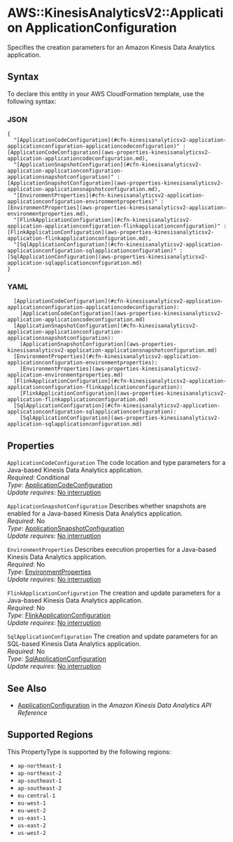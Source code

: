 # AWS::KinesisAnalyticsV2::Application ApplicationConfiguration<a name="aws-properties-kinesisanalyticsv2-application-applicationconfiguration"></a>

Specifies the creation parameters for an Amazon Kinesis Data Analytics application\.

## Syntax<a name="aws-properties-kinesisanalyticsv2-application-applicationconfiguration-syntax"></a>

To declare this entity in your AWS CloudFormation template, use the following syntax:

### JSON<a name="aws-properties-kinesisanalyticsv2-application-applicationconfiguration-syntax.json"></a>

```
{
  "[ApplicationCodeConfiguration](#cfn-kinesisanalyticsv2-application-applicationconfiguration-applicationcodeconfiguration)" : [ApplicationCodeConfiguration](aws-properties-kinesisanalyticsv2-application-applicationcodeconfiguration.md),
  "[ApplicationSnapshotConfiguration](#cfn-kinesisanalyticsv2-application-applicationconfiguration-applicationsnapshotconfiguration)" : [ApplicationSnapshotConfiguration](aws-properties-kinesisanalyticsv2-application-applicationsnapshotconfiguration.md),
  "[EnvironmentProperties](#cfn-kinesisanalyticsv2-application-applicationconfiguration-environmentproperties)" : [EnvironmentProperties](aws-properties-kinesisanalyticsv2-application-environmentproperties.md),
  "[FlinkApplicationConfiguration](#cfn-kinesisanalyticsv2-application-applicationconfiguration-flinkapplicationconfiguration)" : [FlinkApplicationConfiguration](aws-properties-kinesisanalyticsv2-application-flinkapplicationconfiguration.md),
  "[SqlApplicationConfiguration](#cfn-kinesisanalyticsv2-application-applicationconfiguration-sqlapplicationconfiguration)" : [SqlApplicationConfiguration](aws-properties-kinesisanalyticsv2-application-sqlapplicationconfiguration.md)
}
```

### YAML<a name="aws-properties-kinesisanalyticsv2-application-applicationconfiguration-syntax.yaml"></a>

```
  [ApplicationCodeConfiguration](#cfn-kinesisanalyticsv2-application-applicationconfiguration-applicationcodeconfiguration): 
    [ApplicationCodeConfiguration](aws-properties-kinesisanalyticsv2-application-applicationcodeconfiguration.md)
  [ApplicationSnapshotConfiguration](#cfn-kinesisanalyticsv2-application-applicationconfiguration-applicationsnapshotconfiguration): 
    [ApplicationSnapshotConfiguration](aws-properties-kinesisanalyticsv2-application-applicationsnapshotconfiguration.md)
  [EnvironmentProperties](#cfn-kinesisanalyticsv2-application-applicationconfiguration-environmentproperties): 
    [EnvironmentProperties](aws-properties-kinesisanalyticsv2-application-environmentproperties.md)
  [FlinkApplicationConfiguration](#cfn-kinesisanalyticsv2-application-applicationconfiguration-flinkapplicationconfiguration): 
    [FlinkApplicationConfiguration](aws-properties-kinesisanalyticsv2-application-flinkapplicationconfiguration.md)
  [SqlApplicationConfiguration](#cfn-kinesisanalyticsv2-application-applicationconfiguration-sqlapplicationconfiguration): 
    [SqlApplicationConfiguration](aws-properties-kinesisanalyticsv2-application-sqlapplicationconfiguration.md)
```

## Properties<a name="aws-properties-kinesisanalyticsv2-application-applicationconfiguration-properties"></a>

`ApplicationCodeConfiguration`  <a name="cfn-kinesisanalyticsv2-application-applicationconfiguration-applicationcodeconfiguration"></a>
The code location and type parameters for a Java\-based Kinesis Data Analytics application\.  
*Required*: Conditional  
*Type*: [ApplicationCodeConfiguration](aws-properties-kinesisanalyticsv2-application-applicationcodeconfiguration.md)  
*Update requires*: [No interruption](https://docs.aws.amazon.com/AWSCloudFormation/latest/UserGuide/using-cfn-updating-stacks-update-behaviors.html#update-no-interrupt)

`ApplicationSnapshotConfiguration`  <a name="cfn-kinesisanalyticsv2-application-applicationconfiguration-applicationsnapshotconfiguration"></a>
Describes whether snapshots are enabled for a Java\-based Kinesis Data Analytics application\.  
*Required*: No  
*Type*: [ApplicationSnapshotConfiguration](aws-properties-kinesisanalyticsv2-application-applicationsnapshotconfiguration.md)  
*Update requires*: [No interruption](https://docs.aws.amazon.com/AWSCloudFormation/latest/UserGuide/using-cfn-updating-stacks-update-behaviors.html#update-no-interrupt)

`EnvironmentProperties`  <a name="cfn-kinesisanalyticsv2-application-applicationconfiguration-environmentproperties"></a>
Describes execution properties for a Java\-based Kinesis Data Analytics application\.  
*Required*: No  
*Type*: [EnvironmentProperties](aws-properties-kinesisanalyticsv2-application-environmentproperties.md)  
*Update requires*: [No interruption](https://docs.aws.amazon.com/AWSCloudFormation/latest/UserGuide/using-cfn-updating-stacks-update-behaviors.html#update-no-interrupt)

`FlinkApplicationConfiguration`  <a name="cfn-kinesisanalyticsv2-application-applicationconfiguration-flinkapplicationconfiguration"></a>
The creation and update parameters for a Java\-based Kinesis Data Analytics application\.  
*Required*: No  
*Type*: [FlinkApplicationConfiguration](aws-properties-kinesisanalyticsv2-application-flinkapplicationconfiguration.md)  
*Update requires*: [No interruption](https://docs.aws.amazon.com/AWSCloudFormation/latest/UserGuide/using-cfn-updating-stacks-update-behaviors.html#update-no-interrupt)

`SqlApplicationConfiguration`  <a name="cfn-kinesisanalyticsv2-application-applicationconfiguration-sqlapplicationconfiguration"></a>
The creation and update parameters for an SQL\-based Kinesis Data Analytics application\.  
*Required*: No  
*Type*: [SqlApplicationConfiguration](aws-properties-kinesisanalyticsv2-application-sqlapplicationconfiguration.md)  
*Update requires*: [No interruption](https://docs.aws.amazon.com/AWSCloudFormation/latest/UserGuide/using-cfn-updating-stacks-update-behaviors.html#update-no-interrupt)

## See Also<a name="aws-properties-kinesisanalyticsv2-application-applicationconfiguration--seealso"></a>
+  [ApplicationConfiguration](https://docs.aws.amazon.com/kinesisanalytics/latest/apiv2/API_ApplicationConfiguration.html) in the *Amazon Kinesis Data Analytics API Reference* 

## Supported Regions

This PropertyType is supported by the following regions:

- `ap-northeast-1`
- `ap-northeast-2`
- `ap-southeast-1`
- `ap-southeast-2`
- `eu-central-1`
- `eu-west-1`
- `eu-west-2`
- `us-east-1`
- `us-east-2`
- `us-west-2`
